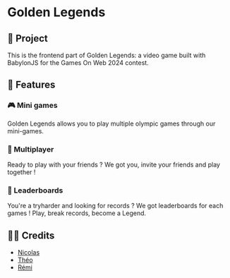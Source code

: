 # Golden Legends

## 🚀 Project
This is the frontend part of Golden Legends: a video game built with BabylonJS for the Games On Web 2024 contest.

## 🧬 Features

### 🎮 Mini games
Golden Legends allows you to play multiple olympic games through our mini-games. 

### 👥 Multiplayer
Ready to play with your friends ? We got you, invite your friends and play together !

### 🥇 Leaderboards
You're a tryharder and looking for records ? We got leaderboards for each games ! Play, break records, become a Legend.

## 🧑‍💻 Credits
- [Nicolas](https://github.com/nicolasjp)
- [Théo](https://github.com/Shannorr)
- [Rémi](https://github.com/RemiSaurel)

